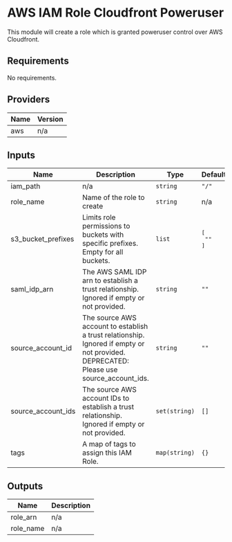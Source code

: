 # AWS IAM Role Cloudfront Poweruser

This module will create a role which is granted poweruser control over AWS Cloudfront.

<!-- START -->
## Requirements

No requirements.

## Providers

| Name | Version |
|------|---------|
| aws | n/a |

## Inputs

| Name | Description | Type | Default | Required |
|------|-------------|------|---------|:--------:|
| iam\_path | n/a | `string` | `"/"` | no |
| role\_name | Name of the role to create | `string` | n/a | yes |
| s3\_bucket\_prefixes | Limits role permissions to buckets with specific prefixes. Empty for all buckets. | `list` | <pre>[<br>  ""<br>]</pre> | no |
| saml\_idp\_arn | The AWS SAML IDP arn to establish a trust relationship. Ignored if empty or not provided. | `string` | `""` | no |
| source\_account\_id | The source AWS account to establish a trust relationship. Ignored if empty or not provided. DEPRECATED: Please use source\_account\_ids. | `string` | `""` | no |
| source\_account\_ids | The source AWS account IDs to establish a trust relationship. Ignored if empty or not provided. | `set(string)` | `[]` | no |
| tags | A map of tags to assign this IAM Role. | `map(string)` | `{}` | no |

## Outputs

| Name | Description |
|------|-------------|
| role\_arn | n/a |
| role\_name | n/a |

<!-- END -->
